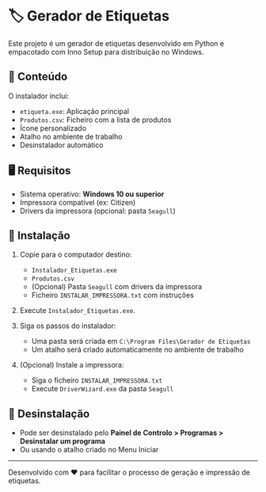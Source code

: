 # 🏷️ Gerador de Etiquetas

Este projeto é um gerador de etiquetas desenvolvido em Python e empacotado com Inno Setup para distribuição no Windows.

## 📁 Conteúdo

O instalador inclui:
- `etiqueta.exe`: Aplicação principal
- `Produtos.csv`: Ficheiro com a lista de produtos
- Ícone personalizado
- Atalho no ambiente de trabalho
- Desinstalador automático

## 🖥️ Requisitos

- Sistema operativo: **Windows 10 ou superior**
- Impressora compatível (ex: Citizen)
- Drivers da impressora (opcional: pasta `Seagull`)

## 🚀 Instalação

1. Copie para o computador destino:
   - `Instalador_Etiquetas.exe`
   - `Produtos.csv`
   - (Opcional) Pasta `Seagull` com drivers da impressora
   - Ficheiro `INSTALAR_IMPRESSORA.txt` com instruções

2. Execute `Instalador_Etiquetas.exe`.

3. Siga os passos do instalador:
   - Uma pasta será criada em `C:\Program Files\Gerador de Etiquetas`
   - Um atalho será criado automaticamente no ambiente de trabalho

4. (Opcional) Instale a impressora:
   - Siga o ficheiro `INSTALAR_IMPRESSORA.txt`
   - Execute `DriverWizard.exe` da pasta `Seagull`

## 🧹 Desinstalação

- Pode ser desinstalado pelo **Painel de Controlo > Programas > Desinstalar um programa**
- Ou usando o atalho criado no Menu Iniciar

---

Desenvolvido com ❤️ para facilitar o processo de geração e impressão de etiquetas.
